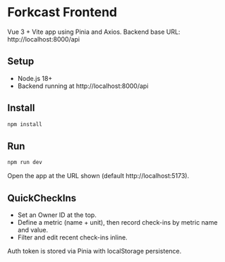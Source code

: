 # Forkcast Frontend

Vue 3 + Vite app using Pinia and Axios. Backend base URL: http://localhost:8000/api

## Setup

- Node.js 18+
- Backend running at http://localhost:8000/api

## Install

```sh
npm install
```

## Run

```sh
npm run dev
```

Open the app at the URL shown (default http://localhost:5173).

## QuickCheckIns

- Set an Owner ID at the top.
- Define a metric (name + unit), then record check-ins by metric name and value.
- Filter and edit recent check-ins inline.

Auth token is stored via Pinia with localStorage persistence.
